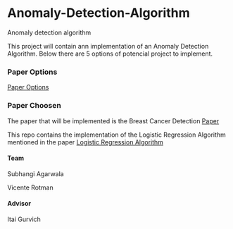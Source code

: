 # Anomaly-Detection-Algorithm
Anomaly detection algorithm



This project will contain ann implementation of an Anomaly Detection Algorithm. Below there are 5 options of potencial project to implement.

### Paper Options

[Paper Options](papers_proposals.md)

### Paper Choosen

The paper that will be implemented is the Breast Cancer Detection [Paper](https://arxiv.org/pdf/1711.07831.pdf)

This repo contains the implementation of the Logistic Regression Algorithm mentioned in the paper
[Logistic Regression Algorithm](logistic_regression.py)

#### Team

Subhangi Agarwala

Vicente Rotman 


#### Advisor

Itai Gurvich